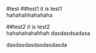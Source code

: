 #test
##test1
it is test1  
hahahahhahahaha  

##test2
it is test2  
hahahahahahhah 
dasdasdsadasa 



dasdasdasdasdasdasda
